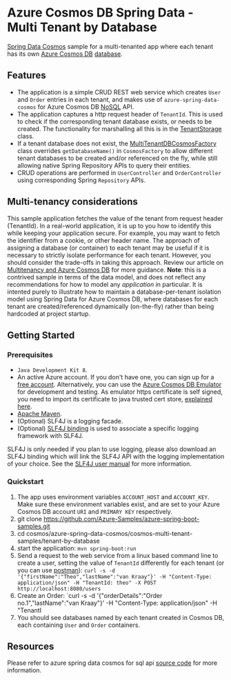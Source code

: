 # Azure Cosmos DB Spring Data - Multi Tenant by Database

[Spring Data Cosmos](https://aka.ms/SpringDataCosmos) sample for a multi-tenanted app where each tenant has its own [Azure Cosmos DB](https://learn.microsoft.com/azure/cosmos-db/introduction) [database](https://learn.microsoft.com/azure/cosmos-db/resource-model#azure-cosmos-db-databases).

## Features

- The application is a simple CRUD REST web service which creates `User` and `Order` entries in each tenant, and makes use of  `azure-spring-data-cosmos` for Azure Cosmos DB [NoSQL](https://learn.microsoft.com/azure/cosmos-db/nosql/) API.
- The application captures a http request header of `TenantId`. This is used to check if the corresponding tenant database exists, or needs to be created. The functionality for marshalling all this is in the [TenantStorage](./src/main/java/com/azure/spring/data/cosmos/example/tenant/TenantStorage.java) class.
- If a tenant database does not exist, the [MultiTenantDBCosmosFactory](./src/main/java/com/azure/spring/data/cosmos/example/tenant/MultiTenantDBCosmosFactory.java) class overrides `getDatabaseName()` in `CosmosFactory` to allow different tenant databases to be created and/or referenced on the fly, while still allowing native Spring Repository APIs to query their entities.
- CRUD operations are performed in `UserController` and `OrderController` using corresponding Spring `Repository` APIs.


## Multi-tenancy considerations

This sample application fetches the value of the tenant from request header (TenantId). In a real-world application, it is up to you how to identify this while keeping your application secure. For example, you may want to fetch the identifier from a cookie, or other header name. The approach of assigning a database (or container) to each tenant may be useful if it is necessary to strictly isolate performance for each tenant. However, you should consider the trade-offs in taking this approach. Review our article on [Multitenancy and Azure Cosmos DB](https://learn.microsoft.com/azure/architecture/guide/multitenant/service/cosmos-db) for more guidance. **Note**: this is a contrived sample in terms of the data model, and does not reflect any recommendations for how to model any *application* in particular. It is intented purely to illustrate how to maintain a database-per-tenant isolation model using Spring Data for Azure Cosmos DB, where databases for each tenant are created/referenced dynamically (on-the-fly) rather than being hardcoded at project startup. 
 

## Getting Started

### Prerequisites

- `Java Development Kit 8`.
- An active Azure account. If you don't have one, you can sign up for a [free account](https://azure.microsoft.com/free/). Alternatively, you can use the [Azure Cosmos DB Emulator](https://docs.microsoft.com/en-us/azure/cosmos-db/local-emulator) for development and testing. As emulator https certificate is self signed, you need to import its certificate to java trusted cert store, [explained here](https://docs.microsoft.com/en-us/azure/cosmos-db/local-emulator-export-ssl-certificates).
- [Apache Maven](https://maven.apache.org/install.html).
- (Optional) SLF4J is a logging facade.
- (Optional) [SLF4J binding](http://www.slf4j.org/manual.html) is used to associate a specific logging framework with SLF4J.


SLF4J is only needed if you plan to use logging, please also download an SLF4J binding which will link the SLF4J API with the logging implementation of your choice. See the [SLF4J user manual](http://www.slf4j.org/manual.html) for more information.

### Quickstart

1. The app uses environment variables `ACCOUNT_HOST` and `ACCOUNT_KEY`. Make sure these environment variables exist, and are set to your Azure Cosmos DB account `URI` and `PRIMARY KEY` respectively.
1. git clone https://github.com/Azure-Samples/azure-spring-boot-samples.git
1. cd cosmos/azure-spring-data-cosmos/cosmos-multi-tenant-samples/tenant-by-database
1. start the application: `mvn spring-boot:run`
1. Send a request to the web service from a linux based command line to create a user, setting the value of `TenantId` differently for each tenant (or you can use [postman](https://www.postman.com/downloads/)): `curl -s -d '{"firstName":"Theo","lastName":"van Kraay"}' -H "Content-Type: application/json" -H "TenantId: theo" -X POST http://localhost:8080/users`
1. Create an Order: `curl -s -d '{"orderDetails":"Order no.1","lastName":"van Kraay"}' -H "Content-Type: application/json" -H "TenantI
1. You should see databases named by each tenant created in Cosmos DB, each containing `User` and `Order` containers.


## Resources

Please refer to azure spring data cosmos for sql api [source code](https://github.com/Azure/azure-sdk-for-java/tree/master/sdk/cosmos) for more information.
